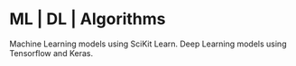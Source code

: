 # ML | DL | Algorithms
Machine Learning models using SciKit Learn.
Deep Learning models using Tensorflow and Keras.
